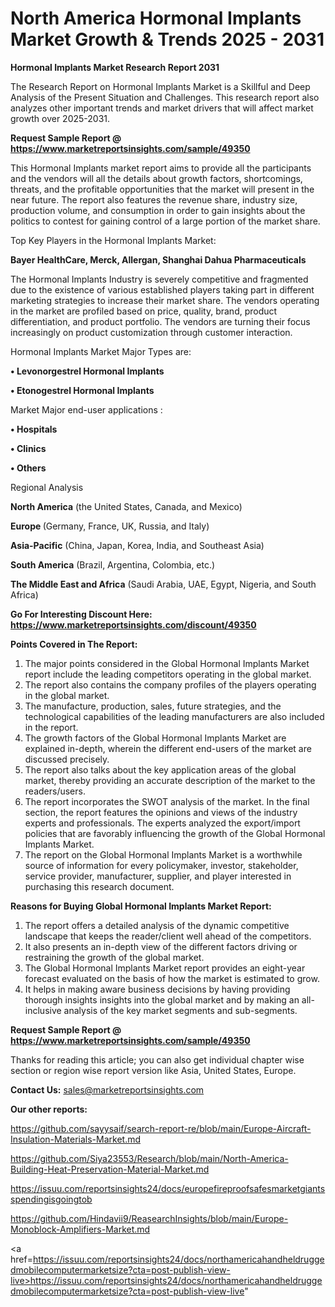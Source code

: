 # North America Hormonal Implants Market Growth & Trends 2025 - 2031

<strong>Hormonal Implants Market Research Report 2031</strong>

The Research Report on Hormonal Implants Market is a Skillful and Deep Analysis of the Present Situation and Challenges. This research report also analyzes other important trends and market drivers that will affect market growth over 2025-2031.

<strong>Request Sample Report @ <a href=https://www.marketreportsinsights.com/sample/49350>https://www.marketreportsinsights.com/sample/49350</a></strong>

This Hormonal Implants market report aims to provide all the participants and the vendors will all the details about growth factors, shortcomings, threats, and the profitable opportunities that the market will present in the near future. The report also features the revenue share, industry size, production volume, and consumption in order to gain insights about the politics to contest for gaining control of a large portion of the market share.

Top Key Players in the Hormonal Implants Market:

<strong>Bayer HealthCare, Merck, Allergan, Shanghai Dahua Pharmaceuticals</strong>

The Hormonal Implants Industry is severely competitive and fragmented due to the existence of various established players taking part in different marketing strategies to increase their market share. The vendors operating in the market are profiled based on price, quality, brand, product differentiation, and product portfolio. The vendors are turning their focus increasingly on product customization through customer interaction.

Hormonal Implants Market Major Types are:

<strong>•  Levonorgestrel Hormonal Implants

•  Etonogestrel Hormonal Implants</strong>

Market Major end-user applications :

<strong>•  Hospitals

•  Clinics

•  Others</strong>

Regional Analysis

</u><strong><b>North America</b></strong> (the United States, Canada, and Mexico)

<strong><b>Europe </b></strong>(Germany, France, UK, Russia, and Italy)

<strong><b>Asia-Pacific</b></strong> (China, Japan, Korea, India, and Southeast Asia)

<strong><b>South America</b></strong> (Brazil, Argentina, Colombia, etc.)

<strong><b>The Middle East and Africa</b></strong> (Saudi Arabia, UAE, Egypt, Nigeria, and South Africa)

<strong>Go For Interesting Discount Here: <a href=https://www.marketreportsinsights.com/discount/49350>https://www.marketreportsinsights.com/discount/49350</a></strong>

<strong>Points Covered in The Report:</strong>
<ol>
  <li>The major points considered in the Global Hormonal Implants Market report include the leading competitors operating in the global market.</li>
  <li>The report also contains the company profiles of the players operating in the global market.</li>
  <li>The manufacture, production, sales, future strategies, and the technological capabilities of the leading manufacturers are also included in the report.</li>
  <li>The growth factors of the Global Hormonal Implants Market are explained in-depth, wherein the different end-users of the market are discussed precisely.</li>
  <li>The report also talks about the key application areas of the global market, thereby providing an accurate description of the market to the readers/users.</li>
  <li>The report incorporates the SWOT analysis of the market. In the final section, the report features the opinions and views of the industry experts and professionals. The experts analyzed the export/import policies that are favorably influencing the growth of the Global Hormonal Implants Market.</li>
  <li>The report on the Global Hormonal Implants Market is a worthwhile source of information for every policymaker, investor, stakeholder, service provider, manufacturer, supplier, and player interested in purchasing this research document.</li>
</ol>
<strong>Reasons for Buying Global Hormonal Implants Market Report:</strong>

<ol>
  <li>The report offers a detailed analysis of the dynamic competitive landscape that keeps the reader/client well ahead of the competitors.</li>
  <li>It also presents an in-depth view of the different factors driving or restraining the growth of the global market.</li>
  <li>The Global Hormonal Implants Market report provides an eight-year forecast evaluated on the basis of how the market is estimated to grow.</li>
  <li>It helps in making aware business decisions by having providing thorough insights insights into the global market and by making an all-inclusive analysis of the key market segments and sub-segments.</li>
</ol>
<strong>Request Sample Report @ <a href=https://www.marketreportsinsights.com/sample/49350>https://www.marketreportsinsights.com/sample/49350</a></strong>


Thanks for reading this article; you can also get individual chapter wise section or region wise report version like Asia, United States, Europe.

<strong>Contact Us:</strong>
sales@marketreportsinsights.com

<strong>Our other reports:</strong>

<a href=https://github.com/sayysaif/search-report-re/blob/main/Europe-Aircraft-Insulation-Materials-Market.md>https://github.com/sayysaif/search-report-re/blob/main/Europe-Aircraft-Insulation-Materials-Market.md</a>

<a href=https://github.com/Siya23553/Research/blob/main/North-America-Building-Heat-Preservation-Material-Market.md>https://github.com/Siya23553/Research/blob/main/North-America-Building-Heat-Preservation-Material-Market.md</a>

<a href=https://issuu.com/reportsinsights24/docs/europefireproofsafesmarketgiantsspendingisgoingtob>https://issuu.com/reportsinsights24/docs/europefireproofsafesmarketgiantsspendingisgoingtob</a>

<a href=https://github.com/Hindavii9/ReasearchInsights/blob/main/Europe-Monoblock-Amplifiers-Market.md>https://github.com/Hindavii9/ReasearchInsights/blob/main/Europe-Monoblock-Amplifiers-Market.md</a>

<a href=https://issuu.com/reportsinsights24/docs/northamericahandheldruggedmobilecomputermarketsize?cta=post-publish-view-live>https://issuu.com/reportsinsights24/docs/northamericahandheldruggedmobilecomputermarketsize?cta=post-publish-view-live</a>"
